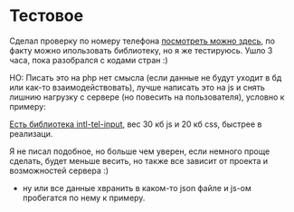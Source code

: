 # Тестовое
Сделал проверку по номеру телефона [посмотреть можно здесь](https://derror.ru/hi-tech/), по факту можно ипользовать библиотеку, но я же тестируюсь. Ушло 3 часа, пока разобрался с кодами стран :)

НО:
Писать это на php нет смысла (если данные не будут уходит в бд или как-то взаимодействовать),
лучше написать это на js и снять лишнию нагрузку с сервере (но повесить на пользователя), условно к примеру:

[Есть библиотека intl-tel-input](https://github.com/jackocnr/intl-tel-input), вес 30 кб js и 20 кб css, быстрее в реализаци.

Я не писал подобное, но больше чем уверен, если немного проще сделать, будет меньше весить, но также все зависит от проекта
и возможностей сервера :)

+ ну или все данные хвранить в каком-то json файле и js-ом пробегатся по нему к примеру.